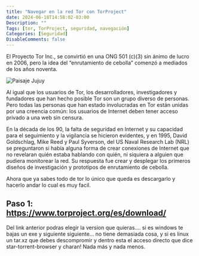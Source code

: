 ```yaml
---
title: "Navegar en la red Tor con TorProject"
date: 2024-06-18T14:58:02-03:00
Description: ""
Tags: [tor, TorProject, seguridad, navegación]
Categories: [Seguridad]
DisableComments: false
---
```

El Proyecto Tor Inc., se convirtió en una ONG 501 (c)(3) sin ánimo de lucro en 2006, pero la idea del “enrutamiento de cebolla” comenzó a mediados de los años noventa.

![Paisaje Jujuy](scr="/images/yo.png" "Este es el epígrafe")

Al igual que los usuarios de Tor, los desarrolladores, investigadores y fundadores que han hecho posible Tor son un grupo diverso de personas. Pero todas las personas que han estado involucradas en Tor están unidas por una creencia común: los usuarios de Internet deben tener acceso privado a una web sin censura.

En la década de los 90, la falta de seguridad en Internet y su capacidad para el seguimiento y la vigilancia se hicieron evidentes, y en 1995, David Goldschlag, Mike Reed y Paul Syverson, del US Naval Research Lab (NRL) se preguntaron si había alguna forma de crear conexiones de Internet que no revelaran quién estaba hablando con quién, ni siquiera a alguien que pudiera monitorear la red. Su respuesta fue crear y desplegar los primeros diseños de investigación y prototipos de enrutamiento de cebolla.

Ahora que ya sabes todo de tor lo único que queda es descargarlo y hacerlo andar lo cual es muy facil. 

## Paso 1: https://www.torproject.org/es/download/

Del link anterior podras elegir la version que quieras…. si es windows te bajas un exe y siguiente siguiente… no tiene demasiada cosa, y si es linux un tar.xz que debes descompromir y dentro esta el acceso directo que dice star-torrent-browser y charan! Nada más y nada menos.



